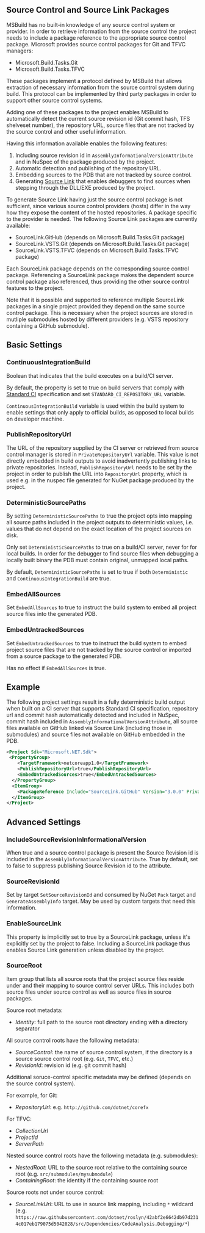 ## Source Control and Source Link Packages

MSBuild has no built-in knowledge of any source control system or provider. In order to retrieve information from the source control the project needs to include 
a package reference to the appropriate source control package. Microsoft provides source control packages for Git and TFVC managers:

 - Microsoft.Build.Tasks.Git
 - Microsoft.Build.Tasks.TFVC
  
These packages implement a protocol defined by MSBuild that allows extraction of necessary information from the source control system during build.
This protocol can be implemented by third party packages in order to support other source control systems.

Adding one of these packages to the project enables MSBuild to automatically detect the current source revision id (Git commit hash, TFS shelveset number),
the repository URL, source files that are not tracked by the source control and other useful information. 

Having this information available enables the following features:

1) Including source revision id in ```AssemblyInformationalVersionAttribute``` and in NuSpec of the package produced by the project.
2) Automatic detection and publishing of the repository URL.
3) Embedding sources to the PDB that are not tracked by source control.
4) Generating [Source Link](https://github.com/dotnet/core/blob/master/Documentation/diagnostics/source_link.md) that 
   enables debuggers to find sources when stepping through the DLL/EXE produced by the project.

To generate Source Link having just the source control package is not sufficient, since various source control providers (hosts) 
differ in the way how they expose the content of the hosted repositories. A package specific to the provider is needed. 
The following Source Link packages are currently available:

- SourceLink.GitHub (depends on Microsoft.Build.Tasks.Git package)
- SourceLink.VSTS.Git (depends on Microsoft.Build.Tasks.Git package)
- SourceLink.VSTS.TFVC (depends on Microsoft.Build.Tasks.TFVC package)

Each SourceLink package depends on the corresponding source control package. Referencing a SourceLink package makes the dependent source control package also referenced, 
thus providing the other source control features to the project.

Note that it is possible and supported to reference multiple SourceLink packages in a single project provided they depend on the same source control package.
This is necessary when the project sources are stored in mutliple submodules hosted by different providers (e.g. VSTS repository containing a GitHub submodule).

## Basic Settings

### ContinuousIntegrationBuild

Boolean that indicates that the build executes on a build/CI server. 

By default, the property is set to true on build servers that comply with
[Standard CI](https://github.com/dotnet/designs/blob/86f4ed0e39fc1b1ab5c4128990b17c4aead4420f/proposed/standard-ci-env-variables.md)
specification and set ```STANDARD_CI_REPOSITORY_URL``` variable.

```ContinuousIntegrationBuild``` variable is used within the build system to enable settings that only apply to official builds, as opposed to local builds on developer machine.

### PublishRepositoryUrl

The URL of the repository supplied by the CI server or retrieved from source control manager is stored in ```PrivateRepositoryUrl``` variable.
This value is not directly embedded in build outputs to avoid inadvertently publishing links to private repositories.
Instead, ```PublishRepositoryUrl``` needs to be set by the project in order to publish the URL into ```RepositoryUrl``` property,
which is used e.g. in the nuspec file generated for NuGet package produced by the project.

### DeterministicSourcePaths

By setting ```DeterministicSourcePaths``` to true the project opts into mapping all source paths included in the project outputs to deterministic values, 
i.e. values that do not depend on the exact location of the project sources on disk. 

Only set ```DeterministicSourcePaths``` to true on a build/CI server, never for for local builds.
In order for the debugger to find source files when debugging a locally built binary the PDB must contain original, unmapped local paths.

By default, ```DeterministicSourcePaths``` is set to true if both ```Deterministic``` and ```ContinuousIntegrationBuild``` are true.

### EmbedAllSources

Set ```EmbedAllSources``` to true to instruct the build system to embed all project source files into the generated PDB.

### EmbedUntrackedSources

Set ```EmbedUntrackedSources``` to true to instruct the build system to embed project source files that are not tracked by the source control or imported from a source package to the generated PDB.

Has no effect if ```EmbedAllSources``` is true.

## Example

The following project settings result in a fully deterministic build output when built on a CI server that supports Standard CI specification, repository url and commit hash automatically detected and included in NuSpec, commit hash included in ```AssemblyInformationalVersionAttribute```, all source files available on GitHub linked via Source Link (including those in submodules) and source files not available on GitHub embedded in the PDB.

```xml
<Project Sdk="Microsoft.NET.Sdk">
 <PropertyGroup>
    <TargetFramework>netcoreapp1.0</TargetFramework>
    <PublishRepositoryUrl>true</PublishRepositoryUrl>
    <EmbedUntrackedSources>true</EmbedUntrackedSources>
  </PropertyGroup>
  <ItemGroup>
    <PackageReference Include="SourceLink.GitHub" Version="3.0.0" PrivateAssets="All"/>
  </ItemGroup>
</Project>
```

## Advanced Settings

### IncludeSourceRevisionInInformationalVersion

When true and a source control package is present the Source Revision id is included in the ```AssemblyInformationalVersionAttribute```. 
True by default, set to false to suppress publishing Source Revision id to the attribute.

### SourceRevisionId

Set by target ```SetSourceRevisionId``` and consumed by NuGet ```Pack``` target and ```GenerateAssemblyInfo``` target. 
May be used by custom targets that need this information.

### EnableSourceLink

This property is implicitly set to true by a SourceLink package, unless it's explicitly set by the project to false.
Including a SourceLink package thus enables Source Link generation unless disabled by the project.

### SourceRoot

Item group that lists all source roots that the project source files reside under and their mapping to source control server URLs. This includes both source files under source control as well as source files in source packages.

Source root metadata:

- _Identity_: full path to the source root directory ending with a directory separator

All source control roots have the following metadata:

- _SourceControl_: the name of source control system, if the directory is a source source control root (e.g. ```Git```, ```TFVC```, etc.)
- _RevisionId_: revision id (e.g. git commit hash)

Additional soruce-control specific metadata may be defined (depends on the source control system). 

For example, for Git:

- _RepositoryUrl_: e.g. ```http://github.com/dotnet/corefx```

For TFVC:

- _CollectionUrl_
- _ProjectId_
- _ServerPath_

Nested source control roots have the following metadata (e.g. submodules):

- _NestedRoot_: URL to the source root relative to the containing source root (e.g. ```src/submodules/mysubmodule```)
- _ContainingRoot_: the identity if the containing source root

Source roots not under source control:
- _SourceLinkUrl_: URL to use in source link mapping, including ```*``` wildcard (e.g. ```https://raw.githubusercontent.com/dotnet/roslyn/42abf2e6642db97d2314c017eb179075d5042028/src/Dependencies/CodeAnalysis.Debugging/*```)
